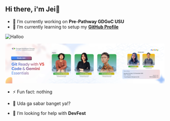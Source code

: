 ## Hi there, i'm Jei👋



<!--
**jei-t/jei-t** is a ✨ _special_ ✨ repository because its `README.md` (this file) appears on your GitHub profile.

Here are some ideas to get you started:

- 🔭 I’m currently working on ...
- 🌱 I’m currently learning ...
- 👯 I’m looking to collaborate on ...

.
- 📫 How to reach me: ...
- 😄 Pronouns: ...

-->

- 🔭 I’m currently working on **Pre-Pathway GDGoC USU**
- 🌱 I’m currently learning to setup my [**GitHub Profile**](https://github.com/jei-t)

![Halloo](https://media2.giphy.com/media/v1.Y2lkPTc5MGI3NjExeWs2Y214NTFrM3Rmbm9kMWxsN2x3dThpdHlhZTRiaG81b21ydGFhZiZlcD12MV9pbnRlcm5hbF9naWZfYnlfaWQmY3Q9Zw/11sBLVxNs7v6WA/giphy.gif)

![pre-pathyway-day1](banner-day1.png)

- ⚡ Fun fact: nothing

- 💬 Uda ga sabar banget ya!?

- 🤔 I’m looking for help with __DevFest__
